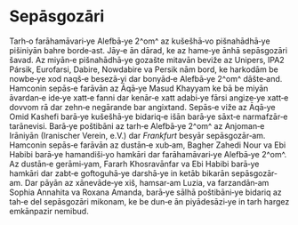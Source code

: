 Sepāsgozāri
===========

Tarh‐o farāhamāvari‐ye Alefbā‐ye 2^om^ az kušešhā‐vo pišnahādhā‐ye
pišiniyān bahre borde‐ast. Jāy‐e ān dārad, ke az hame‐ye ānhā
sepāsgozāri šavad. Az miyān‐e pišnahādhā‐ye gozašte mitavān beviže az
Unipers, IPA2 Pársik, Eurofarsi, Dabire, Nowdabire va Persik nām bord,
ke harkodām be nowbe‐ye xod naqš‐e besezā‐yi dar bonyād‐e Alefbā‐ye
2^om^ dāšte‐and. Hamconin sepās‐e farāvān az Āqā‐ye Masud Khayyam ke bā
be miyān āvardan‐e ide‐ye xatt‐e fanni dar kenār‐e xatt adabi‐ye fārsi
angize‐ye xatt‐e dovvom rā dar zehn‐e negārande bar angixtand. Sepās‐e
viže az Āqā‐ye Omid Kashefi barā‐ye kušešhā‐ye bidariq‐e išān barā‐ye
sāxt‐e narmafzār‐e tarānevisi. Barā‐ye poštibāni az tarh‐e Alefbā‐ye
2^om^ az Anjoman‐e Irāniyān (Iranischer Verein, e.V.) dar *Frankfurt*
besyār sepāsgozār‐am. Hamconin sepās‐e farāvān az dustān‐e xub‐am,
Bagher Zahedi Nour va Ebi Habibi barā‐ye hamandiši‐yo hamkāri dar
farāhamāvari‐ye Alefbā‐ye 2^om^. Az dustān‐e gerāmi‐yam, Fararh
Khosravānfar va Ebi Habibi barā‐ye hamkāri dar zabt‐e goftoguhā‐ye
darshā‐ye in ketāb bikarān sepāsgozār‐am. Dar pāyān az xānevāde‐ye xiš,
hamsar‐am Luzia, va farzandān‐am Sophia Annahita va Roxana Amanda,
barā‐ye sālhā poštibāni‐ye bidariq az tah‐e del sepāsgozāri mikonam, ke
be dun‐e ān piyādesāzi‐ye in tarh hargez emkānpazir nemibud.
